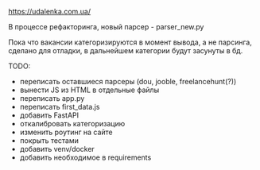 https://udalenka.com.ua/

В процессе рефакторинга, новый парсер - parser_new.py

Пока что вакансии категоризируются в момент вывода, а не парсинга, сделано для отладки, в дальнейшем категории будут засунуты в бд.

TODO:
- переписать оставшиеся парсеры (dou, jooble, freelancehunt(?))
- вынести JS из HTML в отдельные файлы
- переписать app.py
- переписать first_data.js
- добавить FastAPI
- откалибровать категоризацию
- изменить роутинг на сайте
- покрыть тестами
- добавить venv/docker
- добавить необходимое в requirements